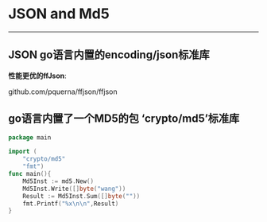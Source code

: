 # JSON and Md5

---
## JSON    go语言内置的encoding/json标准库

**性能更优的ffJson**:

github.com/pquerna/ffjson/ffjson

## go语言内置了一个MD5的包 ‘crypto/md5’标准库

```go
package main

import (
	"crypto/md5"
	"fmt")
func main(){
	Md5Inst := md5.New()
	Md5Inst.Write([]byte("wang"))
	Result := Md5Inst.Sum([]byte(""))
	fmt.Printf("%x\n\n",Result)
}
```
